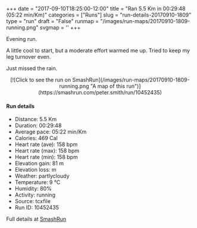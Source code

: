 +++
date = "2017-09-10T18:25:00-12:00"
title = "Ran 5.5 Km in 00:29:48 (05:22 min/Km)"
categories = ["Runs"]
slug = "run-details-20170910-1809"
type = "run"
draft = "False"
runmap = "/images/run-maps/20170910-1809-running.png"
svgmap = '<polyline points="92 49, 92 50, 90 52, 89 54, 88 54, 85 54, 80 53, 75 52, 73 51, 71 50, 69 46, 67 45, 66 43, 63 44, 62 46, 60 46, 59 45, 56 47, 52 50, 51 50, 45 55, 45 56, 43 57, 43 57, 43 58, 41 59, 39 60, 30 64, 29 63, 28 64, 22 66, 20 66, 19 67, 9 70, 8 70, 4 67, 1 66, 0 65, 0 63, 0 63, 1 62, 3 61, 4 61, 7 59, 10 57, 20 51, 22 50, 23 49, 26 47, 34 42, 39 39, 45 35, 46 35, 46 34, 47 33, 48 33, 49 32, 51 32, 54 34, 60 37, 65 40, 70 36, 70 36, 72 35, 73 34, 75 34, 79 34, 81 32, 82 31, 84 32, 85 31, 87 30, 89 30, 92 31, 97 32, 98 32, 100 33, 100 33, 99 35, 98 36, 97 37, 97 38, 97 40, 96 43, 95 44">'
+++

Evening run. 

A little cool to start, but a moderate effort warmed me up. Tried to keep my leg turnover even. 

Just missed the rain. 

<!--more-->

<center>
[![Click to see the run on SmashRun](/images/run-maps/20170910-1809-running.png "A map of this run")](https://smashrun.com/peter.smith/run/10452435)
</center>

#### Run details

* Distance: 5.5 Km
* Duration: 00:29:48
* Average pace: 05:22 min/Km
* Calories: 469 Cal
* Heart rate (ave): 158 bpm
* Heart rate (max): 158 bpm
* Heart rate (min): 158 bpm
* Elevation gain: 81 m
* Elevation loss:  m
* Weather: partlycloudy
* Temperature: 9 &deg;C
* Humidity: 80%
* Activity: running
* Source: tcxfile
* Run ID: 10452435

Full details at [SmashRun](https://smashrun.com/peter.smith/run/10452435)